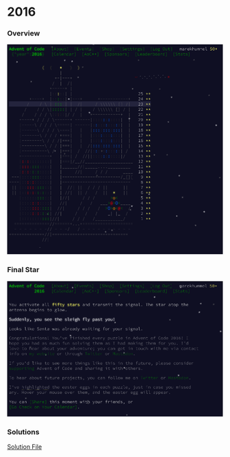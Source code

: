 # 2016

### Overview
![Overview](2016_overview.png)

### Final Star
![Final Star](2016_conclusion.png)

### Solutions
[Solution File](solutions.txt)